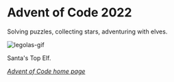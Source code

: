 # Advent of Code 2022
Solving puzzles, collecting stars, adventuring with elves.

![legolas-gif](https://giphy.com/gifs/the-lord-of-rings-legolas-orlando-bloom-dBl3xfkMk0fJu.gif)

Santa's Top Elf.

*[Advent of Code home page](https://adventofcode.com/)*